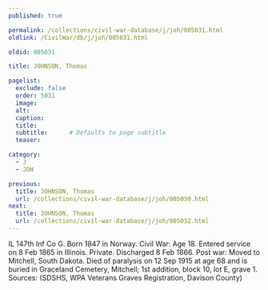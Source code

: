 ```yaml
---
published: true

permalink: /collections/civil-war-database/j/joh/005031.html
oldlink: /CivilWar/db/j/joh/005031.html

oldid: 005031

title: JOHNSON, Thomas

pagelist:
  exclude: false
  order: 5031
  image: 
  alt:
  caption:
  title:
  subtitle:      # Defaults to page subtitle
  teaser:

category: 
  - J 
  - JOH

previous:
  title: JOHNSON, Thomas
  url: /collections/civil-war-database/j/joh/005030.html  
next:
  title: JOHNSON, Thomas
  url: /collections/civil-war-database/j/joh/005032.html   
---
```

IL 147th Inf Co G. Born 1847 in Norway. Civil War: Age 18. Entered service on 8 Feb 1865 in Illinois. Private. Discharged 8 Feb 1866. Post war: Moved to Mitchell, South Dakota. Died of paralysis on 12 Sep 1915 at age 68 and is buried in Graceland Cemetery, Mitchell; 1st addition, block 10, lot E, grave 1. Sources: (SDSHS, WPA Veterans Graves Registration, Davison County)